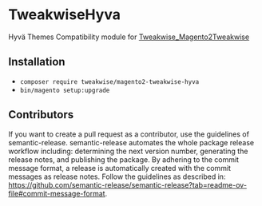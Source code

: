 # TweakwiseHyva
Hyvä Themes Compatibility module for [Tweakwise_Magento2Tweakwise](https://github.com/Tweakwise/Magento2Tweakwise)

## Installation

- `composer require tweakwise/magento2-tweakwise-hyva`
- `bin/magento setup:upgrade`

## Contributors
If you want to create a pull request as a contributor, use the guidelines of semantic-release. semantic-release automates the whole package release workflow including: determining the next version number, generating the release notes, and publishing the package.
By adhering to the commit message format, a release is automatically created with the commit messages as release notes. Follow the guidelines as described in: https://github.com/semantic-release/semantic-release?tab=readme-ov-file#commit-message-format.
